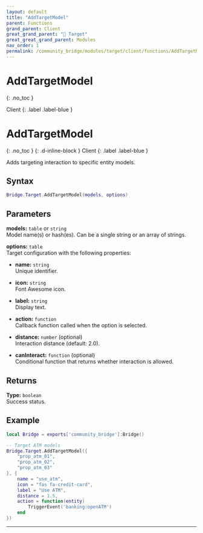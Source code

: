 ```yaml
---
layout: default
title: "AddTargetModel"
parent: Functions
grand_parent: Client
great_grand_parent: "🎯 Target"
great_great_grand_parent: Modules
nav_order: 1
permalink: /community_bridge/modules/target/client/functions/AddTargetModel/
---
```


# AddTargetModel
{: .no_toc }

Client
{: .label .label-blue }

# AddTargetModel
{: .no_toc }
{: .d-inline-block }
Client
{: .label .label-blue }

Adds targeting interaction to specific entity models.

## Syntax

```lua
Bridge.Target.AddTargetModel(models, options)
```

## Parameters

**models:** `table` or `string`  
Model name(s) or hash(es). Can be a single string or an array of strings.

**options:** `table`  
Target configuration with the following properties:

- **name:** `string`  
  Unique identifier.

- **icon:** `string`  
  Font Awesome icon.

- **label:** `string`  
  Display text.

- **action:** `function`  
  Callback function called when the option is selected.

- **distance:** `number` (optional)  
  Interaction distance (default: 2.0).

- **canInteract:** `function` (optional)  
  Conditional function that returns whether interaction is allowed.

## Returns

**Type:** `boolean`  
Success status.

## Example

```lua
local Bridge = exports['community_bridge']:Bridge()

-- Target ATM models
Bridge.Target.AddTargetModel({
    "prop_atm_01", 
    "prop_atm_02", 
    "prop_atm_03"
}, {
    name = "use_atm",
    icon = "fas fa-credit-card",
    label = "Use ATM",
    distance = 1.5,
    action = function(entity)
        TriggerEvent('banking:openATM')
    end
})
```

---
